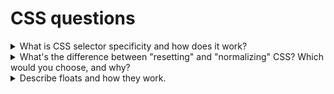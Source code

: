 # CSS questions

<details>
  <summary>What is CSS selector specificity and how does it work?</summary>

  - [Reference Answer](https://www.frontendinterviewhandbook.com/css-questions#what-is-css-selector-specificity-and-how-does-it-work)
</details>

<details>
  <summary>What's the difference between "resetting" and "normalizing" CSS? Which would you choose, and why?</summary>

  - [Reference Answer](https://www.frontendinterviewhandbook.com/css-questions#whats-the-difference-between-resetting-and-normalizing-css-which-would-you-choose-and-why)
</details>

<details>
  <summary>Describe floats and how they work.</summary>

  - [Reference Answer](https://www.frontendinterviewhandbook.com/css-questions#describe-floats-and-how-they-work)
</details>
